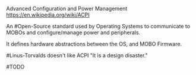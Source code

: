 Advanced Configuration and Power Management
https://en.wikipedia.org/wiki/ACPI

An #Open-Source standard used by Operating Systems to communicate to MOBOs and configure/manage power and peripherals.

It defines hardware abstractions between the OS, and MOBO Firmware.

#Linus-Torvalds doesn't like ACPI
	"It is a design disaster."

#TODO 